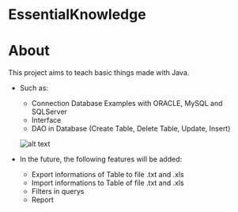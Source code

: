 # EssentialKnowledge
 
# About

This project aims to teach basic things made with Java.

- Such as:

  - Connection Database Examples with ORACLE, MySQL and SQLServer
  - Interface
  - DAO in Database (Create Table, Delete Table, Update, Insert)
 
  ![alt text](https://i.imgur.com/a6SpExN.png)

- In the future, the following features will be added:

  - Export informations of Table to file .txt and .xls
  - Import informations to Table of file .txt and .xls
  - Filters in querys
  - Report
